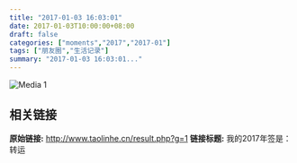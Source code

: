 ```yaml
---
title: "2017-01-03 16:03:01"
date: 2017-01-03T10:00:00+08:00
draft: false
categories: ["moments","2017","2017-01"]
tags: ["朋友圈","生活记录"]
summary: "2017-01-03 16:03:01..."
---
```


![Media 1](/Moments/photos/2017-01-03/201701031603010.jpg)

## 相关链接

**原始链接:** http://www.taolinhe.cn/result.php?g=1
**链接标题:** 我的2017年签是：转运

